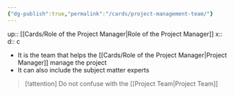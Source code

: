 ```yaml
---
{"dg-publish":true,"permalink":"/cards/project-management-team/"}
---
```


up:: [[Cards/Role of the Project Manager\|Role of the Project Manager]] 
x:: 
d:: c

- It is the team that helps the [[Cards/Role of the Project Manager\|Project Manager]] manage the project 
- It can also include the subject matter experts

> [!attention]
> Do not confuse with the [[Project Team\|Project Team]] 

